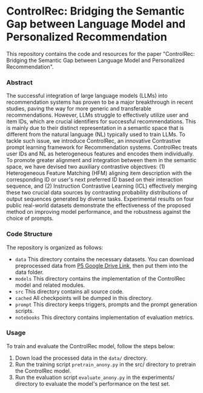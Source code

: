 # ControlRec: Bridging the Semantic Gap between Language Model and Personalized Recommendation

This repository contains the code and resources for the paper "ControlRec: Bridging the Semantic Gap between Language Model and Personalized Recommendation".

### Abstract
The successful integration of large language models (LLMs) into recommendation systems has proven to be a major breakthrough in recent studies, paving the way for more generic and transferable recommendations. However, LLMs struggle to effectively utilize user and item IDs, which are crucial identifiers for successful recommendations. This is mainly due to their distinct representation in a semantic space that is different from the natural language (NL) typically used to train LLMs. To tackle such issue, we introduce ControlRec, an innovative Contrastive prompt learning framework for Recommendation systems. ControlRec treats user IDs and NL as heterogeneous features and encodes them individually. To promote greater alignment and integration between them in the semantic space, we have devised two auxiliary contrastive objectives: (1) Heterogeneous Feature Matching (HFM) aligning item description with the corresponding ID or user's next preferred ID based on their interaction sequence, and (2) Instruction Contrastive Learning (ICL) effectively merging these two crucial data sources by contrasting probability distributions of output sequences generated by diverse tasks. Experimental results on four public real-world datasets demonstrate the effectiveness of the proposed method on improving model performance, and the robustness against the choice of prompts. 

### Code Structure
The repository is organized as follows:
* `data` This directory contains the necessary datasets. You can download preprocessed data from [P5 Google Drive Link](https://drive.google.com/file/d/1qGxgmx7G_WB7JE4Cn_bEcZ_o_NAJLE3G/view?usp=sharing), then put them into the data folder.
* `models` This directory contains the implementation of the ControlRec model and related modules.
* `src` This directory contains all source code.
* `cached` All checkpoints will be dumped in this directory.
* `prompt` This directory keeps triggers, prompts and the prompt generation scripts.
* `notebooks` This directory contains implementation of evaluation metrics.


### Usage
To train and evaluate the ControlRec model, follow the steps below:

1. Down load the processed data in the `data/` directory.
2. Run the training script `pretrain_anony.py` in the src/ directory to pretrain the ControlRec model.
3. Run the evaluation script `evaluate_anony.py` in the experiments/ directory to evaluate the model's performance on the test set.